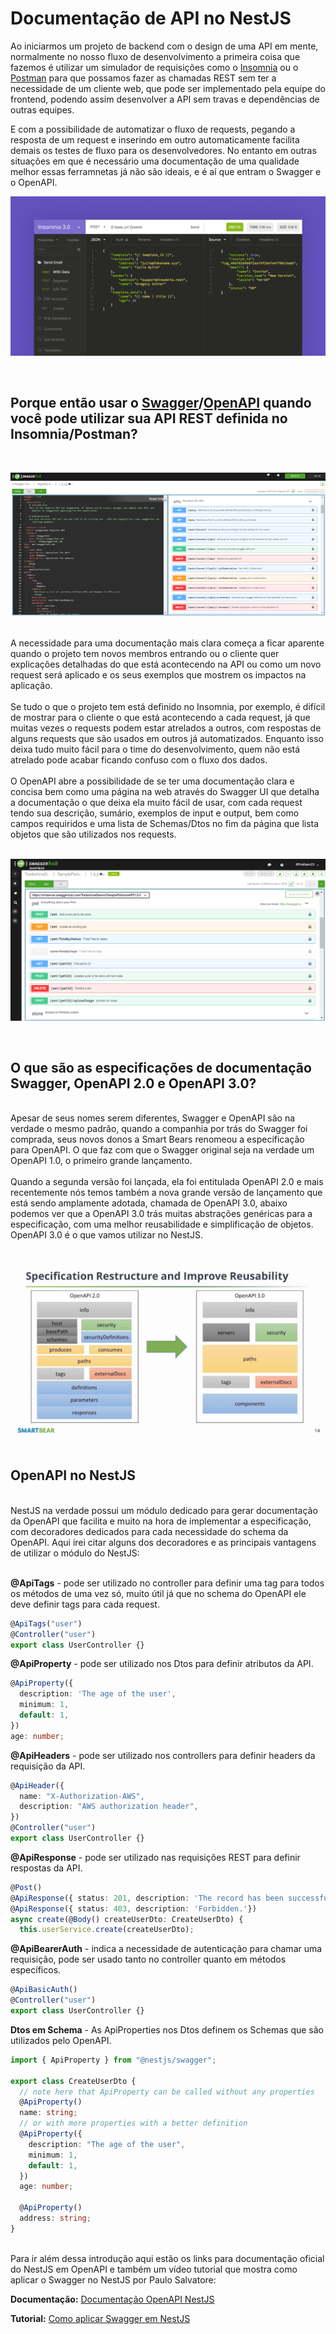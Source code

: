 # Documentação de API no NestJS

Ao iniciarmos um projeto de backend com o design de uma API em mente, normalmente no nosso fluxo de desenvolvimento a primeira coisa que fazemos é utilizar um simulador de requisições como o [Insomnia](https://insomnia.rest/) ou o [Postman](https://www.postman.com/) para que possamos fazer as chamadas REST sem ter a necessidade de um cliente web, que pode ser implementado pela equipe do frontend, podendo assim desenvolver a API sem travas e dependências de outras equipes.

E com a possibilidade de automatizar o fluxo de requests, pegando a resposta de um request e inserindo em outro automaticamente facilita demais os testes de fluxo para os desenvolvedores. No entanto em outras situações em que é necessário uma documentação de uma qualidade melhor essas ferramnetas já não são ideais, e é aí que entram o Swagger e o OpenAPI.
<br>

![Insomnia](./assets/insomnia.png "Insomnia")

<br>

## Porque então usar o [Swagger](https://swagger.io/)/[OpenAPI](https://github.com/OAI/OpenAPI-Specification/blob/main/versions/3.1.0.md) quando você pode utilizar sua API REST definida no Insomnia/Postman?

<br>

![openapi/swagger](./assets/openapi-swagger.png "openapi/swagger")

<br>
A necessidade para uma documentação mais clara começa a ficar aparente quando o projeto tem novos membros entrando ou o cliente quer explicações detalhadas do que está acontecendo na API ou como um novo request será aplicado e os seus exemplos que mostrem os impactos na aplicação.
<br><br>
Se tudo o que o projeto tem está definido no Insomnia, por exemplo, é difícil de mostrar para o cliente o que está acontecendo a cada request, já que muitas vezes o requests podem estar atrelados a outros, com respostas de alguns requests que são usados em outros já automatizados. Enquanto isso deixa tudo muito fácil para o time do desenvolvimento, quem não está atrelado pode acabar ficando confuso com o fluxo dos dados.
<br><br>
O OpenAPI abre a possibilidade de se ter uma documentação clara e concisa bem como uma página na web através do Swagger UI que detalha a documentação o que deixa ela muito fácil de usar, com cada request tendo sua descrição, sumário, exemplos de input e output, bem como campos requiridos e uma lista de Schemas/Dtos no fim da página que lista objetos que são utilizados nos requests.
<br><br>

![swagger-ui](./assets/swagger-ui.png "swagger-ui")

<br>

## O que são as especificações de documentação Swagger, OpenAPI 2.0 e OpenAPI 3.0?

<br>
Apesar de seus nomes serem diferentes, Swagger e OpenAPI são na verdade o mesmo padrão, quando a companhia por trás do Swagger foi comprada, seus novos donos a Smart Bears renomeou a especificação para OpenAPI. O que faz com que o Swagger original seja na verdade um OpenAPI 1.0, o primeiro grande lançamento.
<br><br>
Quando a segunda versão foi lançada, ela foi entitulada OpenAPI 2.0 e mais recentemente nós temos também a nova grande versão de lançamento que está sendo amplamente adotada, chamada de OpenAPI 3.0, abaixo podemos ver que a OpenAPI 3.0 trás muitas abstrações genéricas para a especificação, com uma melhor reusabilidade e simplificação de objetos. OpenAPI 3.0 é o que vamos utilizar no NestJS.
<br><br>

![OpenAPI Comparison](./assets/openapi.jpg "OpenAPI Comparison 2.0 vs 3.0")
<br><br>

## OpenAPI no NestJS

<br>
NestJS na verdade possui um módulo dedicado para gerar documentação da OpenAPI que facilita e muito na hora de implementar a especificação, com decoradores dedicados para cada necessidade do schema da OpenAPI. Aqui irei citar alguns dos decoradores e as principais vantagens de utilizar o módulo do NestJS:
<br><br>

<b>@ApiTags</b> - pode ser utilizado no controller para definir uma tag para todos os métodos de uma vez só, muito útil já que no schema do OpenAPI ele deve definir tags para cada request.

```typescript
@ApiTags("user")
@Controller("user")
export class UserController {}
```

<b>@ApiProperty</b> - pode ser utilizado nos Dtos para definir atributos da API.

```typescript
@ApiProperty({
  description: 'The age of the user',
  minimum: 1,
  default: 1,
})
age: number;
```

<b>@ApiHeaders</b> - pode ser utilizado nos controllers para definir headers da requisição da API.

```typescript
@ApiHeader({
  name: "X-Authorization-AWS",
  description: "AWS authorization header",
})
@Controller("user")
export class UserController {}
```

<b>@ApiResponse</b> - pode ser utilizado nas requisições REST para definir respostas da API.

```typescript
@Post()
@ApiResponse({ status: 201, description: 'The record has been successfully created.'})
@ApiResponse({ status: 403, description: 'Forbidden.'})
async create(@Body() createUserDto: CreateUserDto) {
  this.userService.create(createUserDto);
```

<b>@ApiBearerAuth</b> - indica a necessidade de autenticação para chamar uma requisição, pode ser usado tanto no controller quanto em métodos específicos.

```typescript
@ApiBasicAuth()
@Controller("user")
export class UserController {}
```

<b>Dtos em Schema</b> - As ApiProperties nos Dtos definem os Schemas que são utilizados pelo OpenAPI.

```typescript
import { ApiProperty } from "@nestjs/swagger";

export class CreateUserDto {
  // note here that ApiProperty can be called without any properties
  @ApiProperty()
  name: string;
  // or with more properties with a better definition
  @ApiProperty({
    description: "The age of the user",
    minimum: 1,
    default: 1,
  })
  age: number;

  @ApiProperty()
  address: string;
}
```

<br>
Para ir além dessa introdução aqui estão os links para documentação oficial do NestJS em OpenAPI e também um vídeo tutorial que mostra como aplicar o Swagger no NestJS por Paulo Salvatore:

<b>Documentação:</b> [Documentação OpenAPI NestJS](https://docs.nestjs.com/openapi/introduction)

<b>Tutorial:</b> [Como aplicar Swagger em NestJS](https://www.youtube.com/watch?v=fshX_252HbU)

